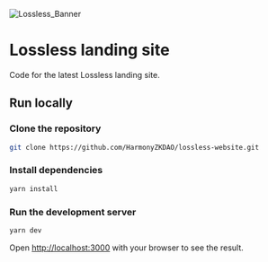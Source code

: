 ![Lossless_Banner](https://user-images.githubusercontent.com/52170174/187763909-a8f0ec4b-0b23-44b7-ba62-61d35db55790.png)

# Lossless landing site

Code for the latest Lossless landing site.

## Run locally

### Clone the repository

```bash
git clone https://github.com/HarmonyZKDAO/lossless-website.git
```

### Install dependencies

```bash
yarn install
```

### Run the development server

```bash
yarn dev
```

Open [http://localhost:3000](http://localhost:3000) with your browser to see the result.
